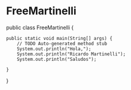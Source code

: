 # FreeMartinelli

  public class FreeMartinelli {

	public static void main(String[] args) {
		// TODO Auto-generated method stub
        System.out.println("Hola,");
        System.out.println("Ricardo Martinelli");
        System.out.println("Saludos");
        
	}

}

